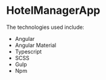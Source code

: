 # HotelManagerApp

The technologies used include:

* Angular
* Angular Material
* Typescript
* SCSS
* Gulp
* Npm

